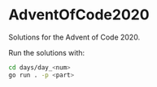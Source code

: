 # AdventOfCode2020

Solutions for the Advent of Code 2020.

Run the solutions with:
```bash
cd days/day_<num>
go run . -p <part>
```
